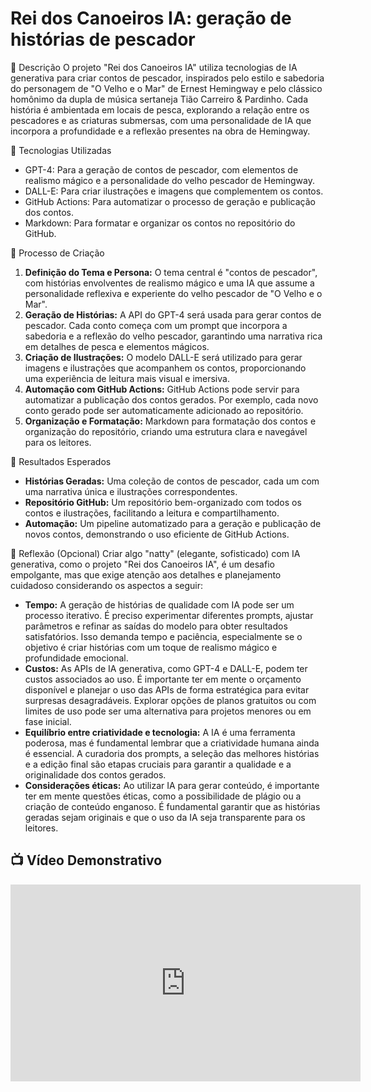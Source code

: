 # Rei dos Canoeiros IA: geração de histórias de pescador

📒 Descrição
O projeto "Rei dos Canoeiros IA" utiliza tecnologias de IA generativa para criar contos de pescador, inspirados pelo estilo e sabedoria do personagem de "O Velho e o Mar" de Ernest Hemingway e pelo clássico homônimo da dupla de música sertaneja Tião Carreiro & Pardinho. Cada história é ambientada em locais de pesca, explorando a relação entre os pescadores e as criaturas submersas, com uma personalidade de IA que incorpora a profundidade e a reflexão presentes na obra de Hemingway.

🤖 Tecnologias Utilizadas
- GPT-4: Para a geração de contos de pescador, com elementos de realismo mágico e a personalidade do velho pescador de Hemingway.
- DALL-E: Para criar ilustrações e imagens que complementem os contos.
- GitHub Actions: Para automatizar o processo de geração e publicação dos contos.
- Markdown: Para formatar e organizar os contos no repositório do GitHub.

🧐 Processo de Criação
1. **Definição do Tema e Persona:** O tema central é "contos de pescador", com histórias envolventes de realismo mágico e uma IA que assume a personalidade reflexiva e experiente do velho pescador de "O Velho e o Mar".
2. **Geração de Histórias:** A API do GPT-4 será usada para gerar contos de pescador. Cada conto começa com um prompt que incorpora a sabedoria e a reflexão do velho pescador, garantindo uma narrativa rica em detalhes de pesca e elementos mágicos.
3. **Criação de Ilustrações:** O modelo DALL-E será utilizado para gerar imagens e ilustrações que acompanhem os contos, proporcionando uma experiência de leitura mais visual e imersiva.
4. **Automação com GitHub Actions:** GitHub Actions pode servir para automatizar a publicação dos contos gerados. Por exemplo, cada novo conto gerado pode ser automaticamente adicionado ao repositório.
5. **Organização e Formatação:** Markdown para formatação dos contos e organização do repositório, criando uma estrutura clara e navegável para os leitores.

🚀 Resultados Esperados
- **Histórias Geradas:** Uma coleção de contos de pescador, cada um com uma narrativa única e ilustrações correspondentes.
- **Repositório GitHub:** Um repositório bem-organizado com todos os contos e ilustrações, facilitando a leitura e compartilhamento.
- **Automação:** Um pipeline automatizado para a geração e publicação de novos contos, demonstrando o uso eficiente de GitHub Actions.

💭 Reflexão (Opcional)
Criar algo "natty" (elegante, sofisticado) com IA generativa, como o projeto "Rei dos Canoeiros IA", é um desafio empolgante, mas que exige atenção aos detalhes e planejamento cuidadoso considerando os aspectos a seguir:

- **Tempo:** A geração de histórias de qualidade com IA pode ser um processo iterativo. É preciso experimentar diferentes prompts, ajustar parâmetros e refinar as saídas do modelo para obter resultados satisfatórios. Isso demanda tempo e paciência, especialmente se o objetivo é criar histórias com um toque de realismo mágico e profundidade emocional.
- **Custos:** As APIs de IA generativa, como GPT-4 e DALL-E, podem ter custos associados ao uso. É importante ter em mente o orçamento disponível e planejar o uso das APIs de forma estratégica para evitar surpresas desagradáveis. Explorar opções de planos gratuitos ou com limites de uso pode ser uma alternativa para projetos menores ou em fase inicial.
- **Equilíbrio entre criatividade e tecnologia:** A IA é uma ferramenta poderosa, mas é fundamental lembrar que a criatividade humana ainda é essencial. A curadoria dos prompts, a seleção das melhores histórias e a edição final são etapas cruciais para garantir a qualidade e a originalidade dos contos gerados.
- **Considerações éticas:** Ao utilizar IA para gerar conteúdo, é importante ter em mente questões éticas, como a possibilidade de plágio ou a criação de conteúdo enganoso. É fundamental garantir que as histórias geradas sejam originais e que o uso da IA seja transparente para os leitores.

## 📺 Vídeo Demonstrativo

<iframe width="560" height="315" src="https://www.youtube.com/embed/9n1Jfcs4WV8" frameborder="0" allow="accelerometer; autoplay; encrypted-media; gyroscope; picture-in-picture" allowfullscreen></iframe>
